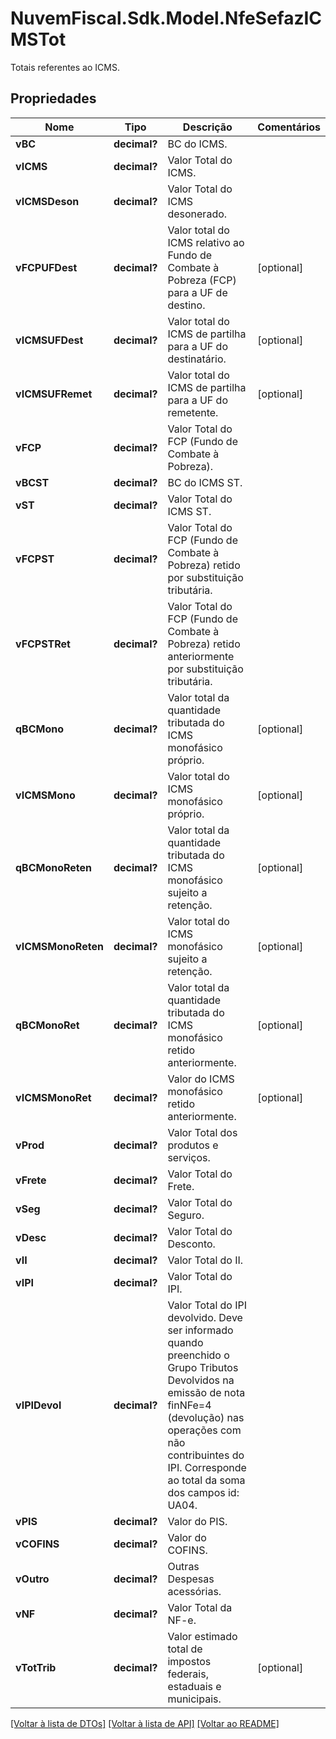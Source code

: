 # NuvemFiscal.Sdk.Model.NfeSefazICMSTot
Totais referentes ao ICMS.

## Propriedades

Nome | Tipo | Descrição | Comentários
------------ | ------------- | ------------- | -------------
**vBC** | **decimal?** | BC do ICMS. | 
**vICMS** | **decimal?** | Valor Total do ICMS. | 
**vICMSDeson** | **decimal?** | Valor Total do ICMS desonerado. | 
**vFCPUFDest** | **decimal?** | Valor total do ICMS relativo ao Fundo de Combate à Pobreza (FCP) para a UF de destino. | [optional] 
**vICMSUFDest** | **decimal?** | Valor total do ICMS de partilha para a UF do destinatário. | [optional] 
**vICMSUFRemet** | **decimal?** | Valor total do ICMS de partilha para a UF do remetente. | [optional] 
**vFCP** | **decimal?** | Valor Total do FCP (Fundo de Combate à Pobreza). | 
**vBCST** | **decimal?** | BC do ICMS ST. | 
**vST** | **decimal?** | Valor Total do ICMS ST. | 
**vFCPST** | **decimal?** | Valor Total do FCP (Fundo de Combate à Pobreza) retido por substituição tributária. | 
**vFCPSTRet** | **decimal?** | Valor Total do FCP (Fundo de Combate à Pobreza) retido anteriormente por substituição tributária. | 
**qBCMono** | **decimal?** | Valor total da quantidade tributada do ICMS monofásico próprio. | [optional] 
**vICMSMono** | **decimal?** | Valor total do ICMS monofásico próprio. | [optional] 
**qBCMonoReten** | **decimal?** | Valor total da quantidade tributada do ICMS monofásico sujeito a retenção. | [optional] 
**vICMSMonoReten** | **decimal?** | Valor total do ICMS monofásico sujeito a retenção. | [optional] 
**qBCMonoRet** | **decimal?** | Valor total da quantidade tributada do ICMS monofásico retido anteriormente. | [optional] 
**vICMSMonoRet** | **decimal?** | Valor do ICMS monofásico retido anteriormente. | [optional] 
**vProd** | **decimal?** | Valor Total dos produtos e serviços. | 
**vFrete** | **decimal?** | Valor Total do Frete. | 
**vSeg** | **decimal?** | Valor Total do Seguro. | 
**vDesc** | **decimal?** | Valor Total do Desconto. | 
**vII** | **decimal?** | Valor Total do II. | 
**vIPI** | **decimal?** | Valor Total do IPI. | 
**vIPIDevol** | **decimal?** | Valor Total do IPI devolvido. Deve ser informado quando preenchido o Grupo Tributos Devolvidos na emissão de nota finNFe&#x3D;4 (devolução) nas operações com não contribuintes do IPI. Corresponde ao total da soma dos campos id: UA04. | 
**vPIS** | **decimal?** | Valor do PIS. | 
**vCOFINS** | **decimal?** | Valor do COFINS. | 
**vOutro** | **decimal?** | Outras Despesas acessórias. | 
**vNF** | **decimal?** | Valor Total da NF-e. | 
**vTotTrib** | **decimal?** | Valor estimado total de impostos federais, estaduais e municipais. | [optional] 

[[Voltar à lista de DTOs]](../README.md#documentation-for-models) [[Voltar à lista de API]](../README.md#documentation-for-api-endpoints) [[Voltar ao README]](../README.md)

